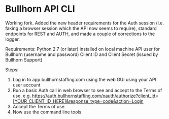 Bullhorn API CLI
================

Working fork. Added the new header requirements for the Auth session (i.e. faking a browser session which the API now seems to require), standard endpoints for REST and AUTH, and made a couple of corrections to the logger.

Requirements:
Python 2.7 (or later) installed on local machine
API user for Bullhorn (username and password)
Client ID and Client Secret (issued by Bullhorn Support)

Steps:
1. Log in to app.bullhornstaffing.com using the web GUI using your API user account
2. Run a basic Auth call in web browser to see and accept to the Terms of use, e.g. https://auth.bullhornstaffing.com/oauth/authorize?client_id=[YOUR_CLIENT_ID_HERE]&response_type=code&action=Login
3. Accept the Terms of use
4. Now use the command line tools
